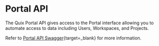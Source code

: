 # Portal API

The Quix Portal API gives access to the Portal interface allowing you to automate access to data including Users, Workspaces, and Projects.

Refer to [Portal API Swagger](https://portal-api.platform.quix.ai/swagger){target=_blank} for more information.
